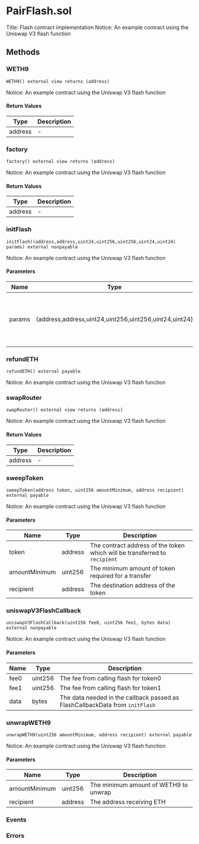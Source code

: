 
# PairFlash.sol
Title: Flash contract implementation
Notice: An example contract using the Uniswap V3 flash function

## Methods
### WETH9
```solidity
WETH9() external view returns (address)
```
Notice: An example contract using the Uniswap V3 flash function
#### Return Values

| Type | Description |
|---|---|
address | - |

### factory
```solidity
factory() external view returns (address)
```
Notice: An example contract using the Uniswap V3 flash function
#### Return Values

| Type | Description |
|---|---|
address | - |

### initFlash
```solidity
initFlash((address,address,uint24,uint256,uint256,uint24,uint24) params) external nonpayable
```
Notice: An example contract using the Uniswap V3 flash function
#### Parameters

| Name | Type | Description |
|---|---|---|
| params | (address,address,uint24,uint256,uint256,uint24,uint24) | The parameters necessary for flash and the callback, passed in as FlashParams |

### refundETH
```solidity
refundETH() external payable
```
Notice: An example contract using the Uniswap V3 flash function
### swapRouter
```solidity
swapRouter() external view returns (address)
```
Notice: An example contract using the Uniswap V3 flash function
#### Return Values

| Type | Description |
|---|---|
address | - |

### sweepToken
```solidity
sweepToken(address token, uint256 amountMinimum, address recipient) external payable
```
Notice: An example contract using the Uniswap V3 flash function
#### Parameters

| Name | Type | Description |
|---|---|---|
| token | address | The contract address of the token which will be transferred to `recipient` |
| amountMinimum | uint256 | The minimum amount of token required for a transfer |
| recipient | address | The destination address of the token |

### uniswapV3FlashCallback
```solidity
uniswapV3FlashCallback(uint256 fee0, uint256 fee1, bytes data) external nonpayable
```
Notice: An example contract using the Uniswap V3 flash function
#### Parameters

| Name | Type | Description |
|---|---|---|
| fee0 | uint256 | The fee from calling flash for token0 |
| fee1 | uint256 | The fee from calling flash for token1 |
| data | bytes | The data needed in the callback passed as FlashCallbackData from `initFlash` |

### unwrapWETH9
```solidity
unwrapWETH9(uint256 amountMinimum, address recipient) external payable
```
Notice: An example contract using the Uniswap V3 flash function
#### Parameters

| Name | Type | Description |
|---|---|---|
| amountMinimum | uint256 | The minimum amount of WETH9 to unwrap |
| recipient | address | The address receiving ETH |


### Events

### Errors

